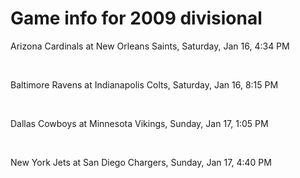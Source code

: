 # Game info for 2009 divisional

Arizona Cardinals at New Orleans Saints, Saturday, Jan 16, 4:34 PM


<br/>

Baltimore Ravens at Indianapolis Colts, Saturday, Jan 16, 8:15 PM


<br/>

Dallas Cowboys at Minnesota Vikings, Sunday, Jan 17, 1:05 PM


<br/>

New York Jets at San Diego Chargers, Sunday, Jan 17, 4:40 PM

